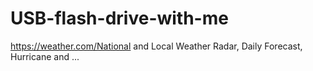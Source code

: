 # USB-flash-drive-with-me
https://weather.com/National and Local Weather Radar, Daily Forecast, Hurricane and ...
